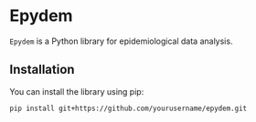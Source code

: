 # Epydem

`Epydem` is a Python library for epidemiological data analysis.

## Installation

You can install the library using pip:

```bash
pip install git+https://github.com/yourusername/epydem.git
